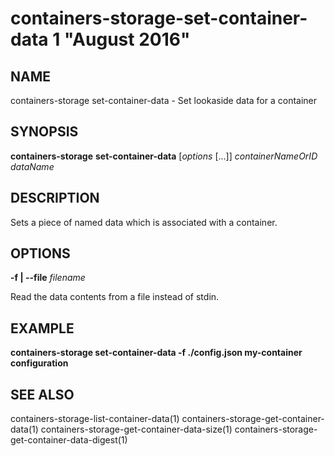 # containers-storage-set-container-data 1 "August 2016"

## NAME
containers-storage set-container-data - Set lookaside data for a container

## SYNOPSIS
**containers-storage** **set-container-data** [*options* [...]] *containerNameOrID* *dataName*

## DESCRIPTION
Sets a piece of named data which is associated with a container.

## OPTIONS
**-f | --file** *filename*

Read the data contents from a file instead of stdin.

## EXAMPLE
**containers-storage set-container-data -f ./config.json my-container configuration**

## SEE ALSO
containers-storage-list-container-data(1)
containers-storage-get-container-data(1)
containers-storage-get-container-data-size(1)
containers-storage-get-container-data-digest(1)
